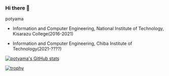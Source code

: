 ### Hi there 👋
potyama

- Information and Computer Engineering, National Institute of Technology, Kisarazu College(2016-2021)

- Information and Computer Engineering, Chiba Institute of Technology(2021-????)

[![potyama's GitHub stats](https://github-readme-stats.vercel.app/api?username=potyama)](https://github.com/anuraghazra/github-readme-stats)

[![trophy](https://github-profile-trophy.vercel.app/?username=potyama)](https://github.com/ryo-ma/github-profile-trophy)
<!--
**potyama/potyama** is a ✨ _special_ ✨ repository because its `README.md` (this file) appears on your GitHub profile.

Here are some ideas to get you started:

- 🔭 I’m currently working on ...
- 🌱 I’m currently learning ...
- 👯 I’m looking to collaborate on ...
- 🤔 I’m looking for help with ...
- 💬 Ask me about ...
- 📫 How to reach me: ...
- 😄 Pronouns: ...
- ⚡ Fun fact: ...
-->
